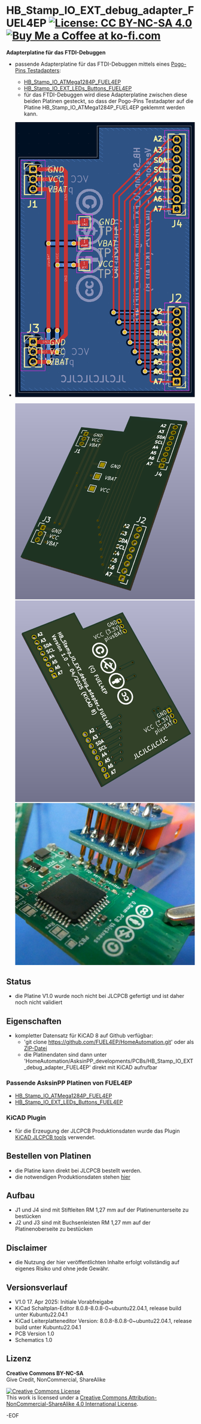 # HB_Stamp_IO_EXT_debug_adapter_FUEL4EP [![License: CC BY-NC-SA 4.0](https://img.shields.io/badge/License-CC%20BY--NC--SA%204.0-lightgrey.svg)](https://creativecommons.org/licenses/by-nc-sa/4.0/) <a href='https://ko-fi.com/FUEL4EP' target='_blank'><img height='20' style='border:0px;height:20px;' src='https://cdn.ko-fi.com/cdn/kofi1.png?v=2' border='0' alt='Buy Me a Coffee at ko-fi.com' /></a>


**Adapterplatine für das FTDI-Debuggen**
- passende Adapterplatine für das FTDI-Debuggen mittels eines [Pogo-Pins Testadapters](./PNGs/Pogo_pin_adapter_with_reduced_bottom_plate.png):
	+	[HB_Stamp_IO_ATMega1284P_FUEL4EP](https://github.com/FUEL4EP/HomeAutomation/tree/master/AsksinPP_developments/PCBs/HB_Stamp_IO_ATMega1284P_FUEL4EP)
	+   [HB_Stamp_IO_EXT_LEDs_Buttons_FUEL4EP](https://github.com/FUEL4EP/HomeAutomation/tree/master/AsksinPP_developments/PCBs/HB_Stamp_IO_EXT_LEDs_Buttons_FUEL4EP)
	+	für das FTDI-Debuggen wird diese Adapterplatine zwischen diese beiden Platinen gesteckt, so dass der Pogo-Pins Testadapter auf die Platine HB_Stamp_IO_ATMega1284P_FUEL4EP geklemmt werden kann.
-
	![pic](PNGs/HB_Stamp_IO_EXT_debug_adapter_FUEL4EP_PCB_KiCAD.png)

	![pic](PNGs/HB_Stamp_IO_EXT_debug_adapter_FUEL4EP_PCB_top_3D.png)
	![pic](PNGs/HB_Stamp_IO_EXT_debug_adapter_FUEL4EP_PCB_back_3D.png)
	![pic](PNGs/FTDI_debugger_with_pogo_pin_adapter.png)


## Status

- die Platine V1.0 wurde noch nicht bei JLCPCB gefertigt und ist daher noch nicht validiert


## Eigenschaften

- kompletter Datensatz für KiCAD 8 auf Github verfügbar:
    + 'git clone https://github.com/FUEL4EP/HomeAutomation.git' oder als [ZIP-Datei](https://github.com/FUEL4EP/HomeAutomation/archive/refs/heads/master.zip)
    + die Platinendaten sind dann unter 'HomeAutomation/AsksinPP_developments/PCBs/HB_Stamp_IO_EXT_debug_adapter_FUEL4EP' direkt mit KiCAD aufrufbar


### Passende AsksinPP Platinen von FUEL4EP
- [HB_Stamp_IO_ATMega1284P_FUEL4EP](https://github.com/FUEL4EP/HomeAutomation/tree/master/AsksinPP_developments/PCBs/HB_Stamp_IO_ATMega1284P_FUEL4EP)
- [HB_Stamp_IO_EXT_LEDs_Buttons_FUEL4EP](https://github.com/FUEL4EP/HomeAutomation/tree/master/AsksinPP_developments/PCBs/HB_Stamp_IO_EXT_LEDs_Buttons_FUEL4EP)
   

### KiCAD Plugin
- für die Erzeugung der JLCPCB Produktionsdaten wurde das Plugin [KiCAD JLCPCB tools](https://github.com/bouni/kicad-jlcpcb-tools) verwendet.


## Bestellen von Platinen

- die Platine kann direkt bei JLCPCB bestellt werden.
- die notwendigen Produktionsdaten stehen [hier](./jlcpcb/production_files/)

## Aufbau
- J1 und J4 sind mit Stiftleiten RM 1,27 mm auf der Platinenunterseite zu bestücken
- J2 und J3 sind mit Buchsenleisten RM 1,27 mm auf der Platinenoberseite zu bestücken


## Disclaimer

-   die Nutzung der hier veröffentlichten Inhalte erfolgt vollständig auf eigenes Risiko und ohne jede Gewähr.



## Versionsverlauf

-   V1.0   17. Apr 2025: Initiale Vorabfreigabe
- 	KiCad Schaltplan-Editor   8.0.8-8.0.8-0~ubuntu22.04.1, release build unter Kubuntu22.04.1
- 	KiCad Leiterplatteneditor Version: 8.0.8-8.0.8-0~ubuntu22.04.1, release build unter Kubuntu22.04.1
- 	PCB Version 1.0
- 	Schematics  1.0


## Lizenz 

**Creative Commons BY-NC-SA**<br>
Give Credit, NonCommercial, ShareAlike

<a rel="license" href="http://creativecommons.org/licenses/by-nc-sa/4.0/"><img alt="Creative Commons License" style="border-width:0" src="https://i.creativecommons.org/l/by-nc-sa/4.0/88x31.png" /></a><br />This work is licensed under a <a rel="license" href="http://creativecommons.org/licenses/by-nc-sa/4.0/">Creative Commons Attribution-NonCommercial-ShareAlike 4.0 International License</a>.


-EOF
	

